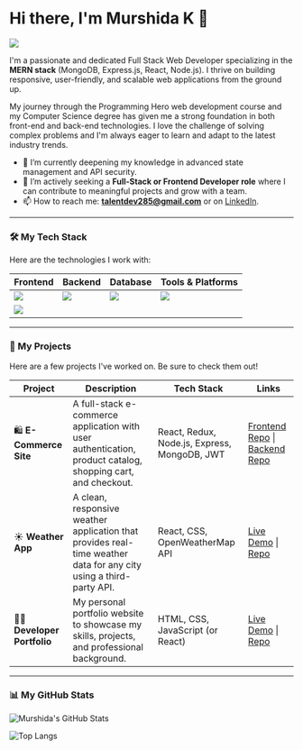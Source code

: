 # Hi there, I'm Murshida K 👋

<a href="https://www.linkedin.com/in/murshida2023/"><img src="https://img.shields.io/badge/LinkedIn-murshida2023-0077B5?style=for-the-badge&logo=linkedin&logoColor=white" /></a>

I'm a passionate and dedicated Full Stack Web Developer specializing in the **MERN stack** (MongoDB, Express.js, React, Node.js). I thrive on building responsive, user-friendly, and scalable web applications from the ground up.

My journey through the Programming Hero web development course and my Computer Science degree has given me a strong foundation in both front-end and back-end technologies. I love the challenge of solving complex problems and I'm always eager to learn and adapt to the latest industry trends.

- 🌱 I’m currently deepening my knowledge in advanced state management and API security.
- 🚀 I’m actively seeking a **Full-Stack or Frontend Developer role** where I can contribute to meaningful projects and grow with a team.
- 📫 How to reach me: **talentdev285@gmail.com** or on [LinkedIn](https://www.linkedin.com/in/murshida2023/).

---

### 🛠️ My Tech Stack

Here are the technologies I work with:

| Frontend                                                                                                                                                                                          | Backend                                                                                                                                             | Database                                                                                                                  | Tools & Platforms                                                                                                                                                                                 |
| ------------------------------------------------------------------------------------------------------------------------------------------------------------------------------------------------- | --------------------------------------------------------------------------------------------------------------------------------------------------- | ------------------------------------------------------------------------------------------------------------------------- | ------------------------------------------------------------------------------------------------------------------------------------------------------------------------------------------------- |
| <img src="https://skillicons.dev/icons?i=react,redux,javascript,html,css" />                                                                                                                      | <img src="https://skillicons.dev/icons?i=nodejs,express" />                                                                                         | <img src="https://skillicons.dev/icons?i=mongodb" />                                                                      | <img src="https://skillicons.dev/icons?i=git,github,vscode,postman,firebase,heroku,netlify" />                                                                                                      |
| <img src="https://skillicons.dev/icons?i=tailwind,bootstrap,figma" />                                                                                                                             | &nbsp;                                                                                                                                              | &nbsp;                                                                                                                    | &nbsp;                                                                                                                                                                                            |

---

### 🚀 My Projects

Here are a few projects I've worked on. Be sure to check them out!

<!-- 
    IMPORTANT: 
    1.  Replace the project descriptions with your own.
    2.  Add the LIVE DEMO link after you deploy them (using Vercel, Netlify, or Heroku). This is the most important part!
    3.  Make sure the repo link is correct.
-->

| Project                                                      | Description                                                                                             | Tech Stack                                                     | Links                                                                                                                                |
| ------------------------------------------------------------ | ------------------------------------------------------------------------------------------------------- | -------------------------------------------------------------- | ------------------------------------------------------------------------------------------------------------------------------------ |
| 🛍️ **E-Commerce Site**                                        | A full-stack e-commerce application with user authentication, product catalog, shopping cart, and checkout. | React, Redux, Node.js, Express, MongoDB, JWT                   | [Frontend Repo](https://github.com/talentdev285/e-commerce-frontend) \| [Backend Repo](https://github.com/talentdev285/e-commerce-backend) |
| ☀️ **Weather App**                                            | A clean, responsive weather application that provides real-time weather data for any city using a third-party API. | React, CSS, OpenWeatherMap API                                 | [Live Demo](https://github.com/talentdev285/weather-app) \| [Repo](https://github.com/talentdev285/weather-app)                      |
| 🧑‍💻 **Developer Portfolio**                                   | My personal portfolio website to showcase my skills, projects, and professional background.           | HTML, CSS, JavaScript (or React)                               | [Live Demo](https://github.com/talentdev285/portfolio) \| [Repo](https://github.com/talentdev285/portfolio)                          |

---

### 📊 My GitHub Stats

![Murshida's GitHub Stats](https://github-readme-stats.vercel.app/api?username=talentdev285&show_icons=true&theme=radical&hide_border=true&count_private=true)

![Top Langs](https://github-readme-stats.vercel.app/api/top-langs/?username=talentdev285&layout=compact&theme=radical&hide_border=true)
